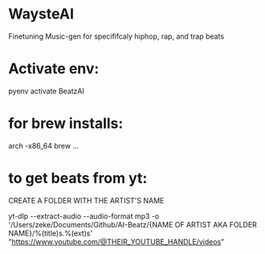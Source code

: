 # WaysteAI

Finetuning Music-gen for specififcaly hiphop, rap, and trap beats

# Activate env:

pyenv activate BeatzAI

# for brew installs:

arch -x86_64 brew ...

# to get beats from yt:

CREATE A FOLDER WITH THE ARTIST'S NAME

yt-dlp --extract-audio --audio-format mp3 -o '/Users/zeke/Documents/Github/AI-Beatz/{NAME OF ARTIST AKA FOLDER NAME}/%(title)s.%(ext)s' "https://www.youtube.com/@THEIR_YOUTUBE_HANDLE/videos"
